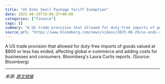 ```yaml
---
title: "US Ends Small Package Tariff Exemption"
date: 2025-08-29T19:06:37+08:00
categories: ["finance"]
tags: []
summary: "A US trade provision that allowed for duty-free imports of goods valued at $800 or less has ended, affecting global e-commerce and adding costs for businesses and consumers. Bloomberg's Laura Curtis r"
source_url: "https://www.bloomberg.com/news/videos/2025-08-29/us-ends-small-package-tariff-exemption-video"
---
```


A US trade provision that allowed for duty-free imports of goods valued at $800 or less has ended, affecting global e-commerce and adding costs for businesses and consumers. Bloomberg's Laura Curtis reports. (Source: Bloomberg)

---

*来源: [原文链接](https://www.bloomberg.com/news/videos/2025-08-29/us-ends-small-package-tariff-exemption-video)*
